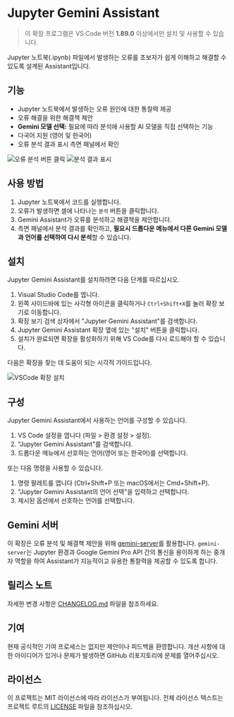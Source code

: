 # Jupyter Gemini Assistant

> 이 확장 프로그램은 VS Code 버전 **1.89.0** 이상에서만 설치 및 사용할 수 있습니다.

Jupyter 노트북(.ipynb) 파일에서 발생하는 오류를 초보자가 쉽게 이해하고 해결할 수 있도록 설계된 Assistant입니다.

## 기능

- Jupyter 노트북에서 발생하는 오류 원인에 대한 통찰력 제공
- 오류 해결을 위한 해결책 제안
- **Gemini 모델 선택:** 필요에 따라 분석에 사용할 AI 모델을 직접 선택하는 기능
- 다국어 지원 (영어 및 한국어)
- 오류 분석 결과 표시 측면 패널에서 확인

![오류 분석 버튼 클릭](https://github.com/user-attachments/assets/f35a7fb8-2cad-4403-af48-acd68881a874)
![분석 결과 표시](https://github.com/user-attachments/assets/04db91e6-8530-4914-a0ad-db4461f67c81)

## 사용 방법

1. Jupyter 노트북에서 코드를 실행합니다.
2. 오류가 발생하면 셀에 나타나는 `분석` 버튼을 클릭합니다.
3. Gemini Assistant가 오류를 분석하고 해결책을 제안합니다.
4. 측면 패널에서 분석 결과를 확인하고, **필요시 드롭다운 메뉴에서 다른 Gemini 모델과 언어를 선택하여 다시 분석**할 수 있습니다.

## 설치

Jupyter Gemini Assistant를 설치하려면 다음 단계를 따르십시오.

1. Visual Studio Code를 엽니다.
2. 왼쪽 사이드바에 있는 사각형 아이콘을 클릭하거나 `Ctrl+Shift+X`를 눌러 확장 보기로 이동합니다.
3. 확장 보기 검색 상자에서 "Jupyter Gemini Assistant"를 검색합니다.
4. Jupyter Gemini Assistant 확장 옆에 있는 "설치" 버튼을 클릭합니다.
5. 설치가 완료되면 확장을 활성화하기 위해 VS Code를 다시 로드해야 할 수 있습니다.

다음은 확장을 찾는 데 도움이 되는 시각적 가이드입니다.

![VSCode 확장 설치](https://github.com/user-attachments/assets/25d74b06-56e9-49e0-8458-f77147bf0943)

## 구성

Jupyter Gemini Assistant에서 사용하는 언어를 구성할 수 있습니다.

1. VS Code 설정을 엽니다 (파일 > 환경 설정 > 설정).
2. "Jupyter Gemini Assistant"를 검색합니다.
3. 드롭다운 메뉴에서 선호하는 언어(영어 또는 한국어)를 선택합니다.

또는 다음 명령을 사용할 수 있습니다.

1. 명령 팔레트를 엽니다 (Ctrl+Shift+P 또는 macOS에서는 Cmd+Shift+P).
2. "Jupyter Gemini Assistant의 언어 선택"을 입력하고 선택합니다.
3. 제시된 옵션에서 선호하는 언어를 선택합니다.

## Gemini 서버

이 확장은 오류 분석 및 해결책 제안을 위해 [gemini-server](https://github.com/IDKNWHORU/gemini-server)를 활용합니다. `gemini-server`는 Jupyter 환경과 Google Gemini Pro API 간의 통신을 용이하게 하는 중개자 역할을 하여 Assistant가 지능적이고 유용한 통찰력을 제공할 수 있도록 합니다.

## 릴리스 노트

자세한 변경 사항은 [CHANGELOG.md](CHANGELOG.md) 파일을 참조하세요.

## 기여

현재 공식적인 기여 프로세스는 없지만 제안이나 피드백을 환영합니다. 개선 사항에 대한 아이디어가 있거나 문제가 발생하면 GitHub 리포지토리에 문제를 열어주십시오.

## 라이선스

이 프로젝트는 MIT 라이선스에 따라 라이선스가 부여됩니다. 전체 라이선스 텍스트는 프로젝트 루트의 [LICENSE](LICENSE) 파일을 참조하십시오.
